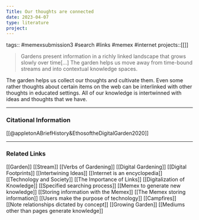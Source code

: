```yaml
---
Title: Our thoughts are connected
date: 2023-04-07
type: literature
project:
---
```

tags:: #memexsubmission3 #search #links #memex #internet
projects::[[]]

> Gardens present information in a richly linked landscape that grows slowly over time[...] 
> The garden helps us move away from time-bound streams and into contextual knowledge spaces.

The garden helps us collect our thoughts and cultivate them. Even some rather thoughts about certain items on the web can be interlinked with other thoughts in educated settings. All of our knowledge is intertwinned with ideas and thoughts that we have.

---
### Citational Information

[[@appletonABriefHistory&EthosoftheDigitalGarden2020]]

---

### Related Links

[[Garden]]
[[Stream]]
[[Verbs of Gardening]]
[[Digital Gardening]]
[[Digital Footprints]]
[[Intertwining Ideas]]
[[Internet is an encyclopedia]]
[[Technology and Society]]
[[The Importance of Links]]
[[Digitalization of Knowledge]]
[[Specified searching process]]
[[Memex to generate new knowledge]]
[[Storing information with the Memex]]
[[The Memex storing information]]
[[Users make the purpose of technology]]
[[Campfires]]
[[Note relationships dictated by concept]]
[[Growing Garden]]
[[Mediums other than pages generate knowledge]]